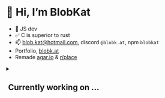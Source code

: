 # 👋 Hi, I’m BlobKat
- 👀 JS dev
- ✅ C is superior to rust
- 📫 blob.kat@hotmail.com, discord `@blobk.at`, npm `blobkat`
- Portfolio, [blobk.at](https://blobk.at)
- Remade [agar.io](https://agar.canv.tk) & [r/place](https://rplace.live)
<details>
  <summary><h2>&nbsp;Currently working on ...</h2></summary>
  <a href="https://www.youtube.com/watch?v=QB7ACr7pUuE">[redacted]</a>
</details>